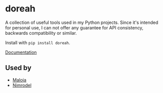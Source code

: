 # doreah

A collection of useful tools used in my Python projects. Since it's intended for personal use, I can not offer any guarantee for API consistency, backwards compatibility or similar.

Install with `pip install doreah`.


[Documentation](https://doreah.readthedocs.io)

## Used by

* [Maloja](https://github.com/krateng/maloja)
* [Nimrodel](https://github.com/krateng/nimrodel)
